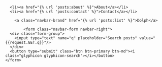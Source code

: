       <li><a href="{% url 'posts:about' %}">About</a></li>
      <li><a href="{% url 'posts:contact' %}">Contact</a></li>

        <a class="navbar-brand" href="{% url 'posts:list' %}">Dolph</a>

            <form class="navbar-form navbar-right">
      <div class="form-group">
        <input type="text" name="q" placeholder="Search posts" value="{{request.GET.q}}"/>
      </div>
      <button type="submit" class="btn btn-primary btn-md"><i class="glyphicon glyphicon-search"></i></button>
    </form>
